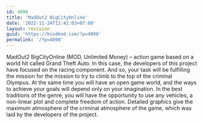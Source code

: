 ```yaml
---
id: 4098
title: 'MadOut2 BigCityOnline'
date: '2022-11-24T11:42:03+07:00'
layout: revision
guid: 'https://kindmod.com/?p=4098'
permalink: '/?p=4098'
---
```


MadOut2 BigCityOnline (MOD, Unlimited Money) – action game based on a world hit called Grand Theft Auto. In this case, the developers of this project have focused on the racing component. And so, your task will be fulfilling the mission for the mission to try to climb to the top of the criminal Olympus. At the same time you will have an open game world, and the ways to achieve your goals will depend only on your imagination. In the best traditions of the genre, you will have the opportunity to use any vehicles, a non-linear plot and complete freedom of action. Detailed graphics give the maximum atmosphere of the criminal atmosphere of the game, which was laid by the developers of the project.